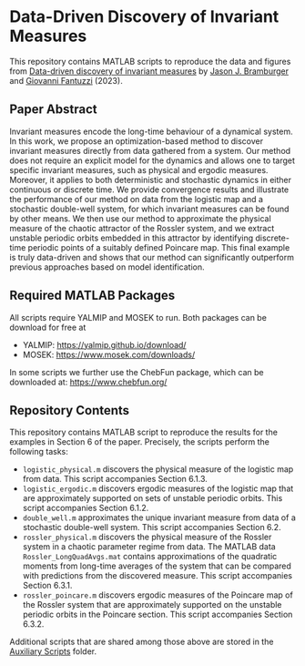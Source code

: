 # **Data-Driven Discovery of Invariant Measures**

This repository contains MATLAB scripts to reproduce the data and figures from [Data-driven discovery of invariant measures](TBD) by [Jason J. Bramburger](https://hybrid.concordia.ca/jbrambur/) and [Giovanni Fantuzzi](https://dcn.nat.fau.eu/giovanni-fantuzzi/) (2023).

## **Paper Abstract**
Invariant measures encode the long-time behaviour of a dynamical system. In this work, we propose an optimization-based method to discover invariant measures directly from data gathered from a system. Our method does not require an explicit model for the dynamics and allows one to target specific invariant measures, such as physical and ergodic measures. Moreover, it applies to both deterministic and stochastic dynamics in either continuous or discrete time. We provide convergence results and illustrate the performance of our method on data from the logistic map and a stochastic double-well system, for which invariant measures can be found by other means. We then use our method to approximate the physical measure of the chaotic attractor of the Rossler system, and we extract unstable periodic orbits embedded in this attractor by identifying discrete-time periodic points of a suitably defined Poincare map. This final example is truly data-driven and shows that our method can significantly outperform previous approaches based on model identification.

## **Required MATLAB Packages**
All scripts require YALMIP and MOSEK to run. Both packages can be download for free at 
- YALMIP: https://yalmip.github.io/download/
- MOSEK: https://www.mosek.com/downloads/

In some scripts we further use the ChebFun package, which can be downloaded at: https://www.chebfun.org/

## **Repository Contents**
This repository contains MATLAB script to reproduce the results for the examples in Section 6 of the paper. Precisely, the scripts perform the following tasks:
- `logistic_physical.m` discovers the physical measure of the logistic map from data. This script accompanies Section 6.1.3.
- `logistic_ergodic.m` discovers ergodic measures of the logistic map that are approximately supported on sets of unstable periodic orbits. This script accompanies Section 6.1.2.
- `double_well.m` approximates the unique invariant measure from data of a stochastic double-well system. This script accompanies Section 6.2.
- `rossler_physical.m` discovers the physical measure of the Rossler system in a chaotic parameter regime from data. The MATLAB data `Rossler_LongQuadAvgs.mat` contains approximations of the quadratic moments from long-time averages of the system that can be compared with predictions from the discovered measure. This script accompanies Section 6.3.1.
- `rossler_poincare.m` discovers ergodic measures of the Poincare map of the Rossler system that are approximately supported on the unstable periodic orbits in the Poincare section. This script accompanies Section 6.3.2.

Additional scripts that are shared among those above are stored in the [Auxiliary Scripts](https://github.com/jbramburger/data-measures/tree/main/Auxiliary%20Scripts) folder.
